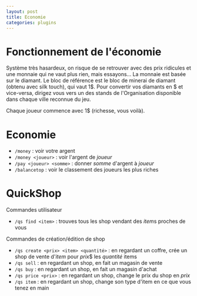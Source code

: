 ```yaml
---
layout: post
title: Economie
categories: plugins
---
```


# Fonctionnement de l'économie

Système très hasardeux, on risque de se retrouver avec des prix ridicules et une monnaie qui ne vaut plus rien, mais essayons...
La monnaie est basée sur le diamant. Le bloc de référence est le bloc de minerai de diamant (obtenu avec silk touch), qui vaut 1$.
Pour convertir vos diamants en $ et vice-versa, dirigez vous vers un des stands de l'Organisation disponible dans chaque ville reconnue du jeu.

Chaque joueur commence avec 1$ (richesse, vous voilà).

# Economie

- `/money` : voir votre argent
- `/money <joueur>` : voir l'argent de *joueur*
- `/pay <joueur> <somme>` : donner *somme* d'argent à *joueur*
- `/balancetop` : voir le classement des joueurs les plus riches

# QuickShop

Commandes utilisateur
- `/qs find <item>` : trouves tous les shop vendant des *item*s proches de vous

Commandes de création/édition de shop
- `/qs create <prix> <item> <quantité>` : en regardant un coffre, crée un shop de vente d'*item* pour *prix*$ les *quantité* items
- `/qs sell` : en regardant un shop, en fait un magasin de vente
- `/qs buy` : en regardant un shop, en fait un magasin d'achat
- `/qs price <prix>` : en regardant un shop, change le prix du shop en *prix*
- `/qs item` : en regardant un shop, change son type d'item en ce que vous tenez en main